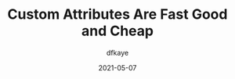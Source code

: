 ---
author: dfkaye
date: 2021-05-07
eleventyExcludeFromCollections: true
layout: post.njk
tags:
  - article
  - css
  - selectors
target_url: https://dfkaye.com/posts/2021/05/07/custom-attributes-are-fast-good-and-cheap/
title: Custom Attributes Are Fast Good and Cheap
---